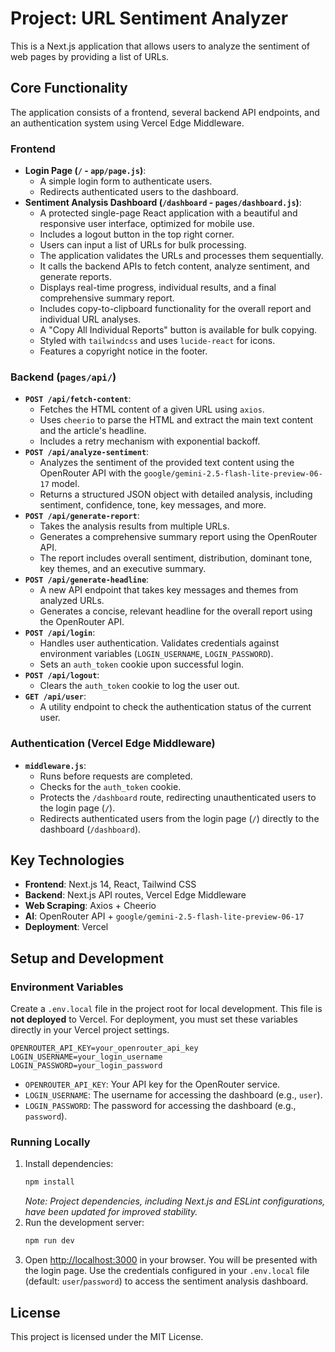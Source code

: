 # Project: URL Sentiment Analyzer

This is a Next.js application that allows users to analyze the sentiment of web pages by providing a list of URLs.

## Core Functionality

The application consists of a frontend, several backend API endpoints, and an authentication system using Vercel Edge Middleware.

### Frontend

*   **Login Page (`/` - `app/page.js`)**:
    *   A simple login form to authenticate users.
    *   Redirects authenticated users to the dashboard.
*   **Sentiment Analysis Dashboard (`/dashboard` - `pages/dashboard.js`)**:
    *   A protected single-page React application with a beautiful and responsive user interface, optimized for mobile use.
    *   Includes a logout button in the top right corner.
    *   Users can input a list of URLs for bulk processing.
    *   The application validates the URLs and processes them sequentially.
    *   It calls the backend APIs to fetch content, analyze sentiment, and generate reports.
    *   Displays real-time progress, individual results, and a final comprehensive summary report.
    *   Includes copy-to-clipboard functionality for the overall report and individual URL analyses.
    *   A "Copy All Individual Reports" button is available for bulk copying.
    *   Styled with `tailwindcss` and uses `lucide-react` for icons.
    *   Features a copyright notice in the footer.

### Backend (`pages/api/`)

*   **`POST /api/fetch-content`**:
    *   Fetches the HTML content of a given URL using `axios`.
    *   Uses `cheerio` to parse the HTML and extract the main text content and the article's headline.
    *   Includes a retry mechanism with exponential backoff.
*   **`POST /api/analyze-sentiment`**:
    *   Analyzes the sentiment of the provided text content using the OpenRouter API with the `google/gemini-2.5-flash-lite-preview-06-17` model.
    *   Returns a structured JSON object with detailed analysis, including sentiment, confidence, tone, key messages, and more.
*   **`POST /api/generate-report`**:
    *   Takes the analysis results from multiple URLs.
    *   Generates a comprehensive summary report using the OpenRouter API.
    *   The report includes overall sentiment, distribution, dominant tone, key themes, and an executive summary.
*   **`POST /api/generate-headline`**:
    *   A new API endpoint that takes key messages and themes from analyzed URLs.
    *   Generates a concise, relevant headline for the overall report using the OpenRouter API.
*   **`POST /api/login`**:
    *   Handles user authentication. Validates credentials against environment variables (`LOGIN_USERNAME`, `LOGIN_PASSWORD`).
    *   Sets an `auth_token` cookie upon successful login.
*   **`POST /api/logout`**:
    *   Clears the `auth_token` cookie to log the user out.
*   **`GET /api/user`**:
    *   A utility endpoint to check the authentication status of the current user.

### Authentication (Vercel Edge Middleware)

*   **`middleware.js`**:
    *   Runs before requests are completed.
    *   Checks for the `auth_token` cookie.
    *   Protects the `/dashboard` route, redirecting unauthenticated users to the login page (`/`).
    *   Redirects authenticated users from the login page (`/`) directly to the dashboard (`/dashboard`).

## Key Technologies

*   **Frontend**: Next.js 14, React, Tailwind CSS
*   **Backend**: Next.js API routes, Vercel Edge Middleware
*   **Web Scraping**: Axios + Cheerio
*   **AI**: OpenRouter API + `google/gemini-2.5-flash-lite-preview-06-17`
*   **Deployment**: Vercel

## Setup and Development

### Environment Variables

Create a `.env.local` file in the project root for local development. This file is **not deployed** to Vercel. For deployment, you must set these variables directly in your Vercel project settings.

```
OPENROUTER_API_KEY=your_openrouter_api_key
LOGIN_USERNAME=your_login_username
LOGIN_PASSWORD=your_login_password
```

*   `OPENROUTER_API_KEY`: Your API key for the OpenRouter service.
*   `LOGIN_USERNAME`: The username for accessing the dashboard (e.g., `user`).
*   `LOGIN_PASSWORD`: The password for accessing the dashboard (e.g., `password`).

### Running Locally

1.  Install dependencies:
    ```bash
    npm install
    ```
    *Note: Project dependencies, including Next.js and ESLint configurations, have been updated for improved stability.*
2.  Run the development server:
    ```bash
    npm run dev
    ```
3.  Open [http://localhost:3000](http://localhost:3000) in your browser. You will be presented with the login page. Use the credentials configured in your `.env.local` file (default: `user`/`password`) to access the sentiment analysis dashboard.

## License

This project is licensed under the MIT License.